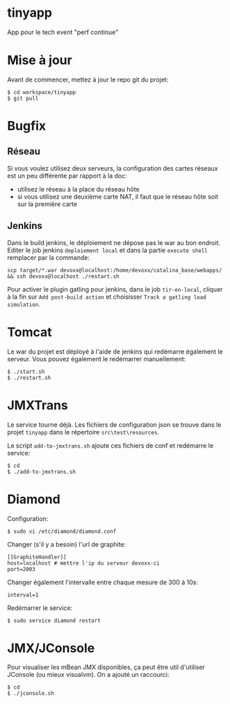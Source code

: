 tinyapp
=======

App pour le tech event "perf continue"


Mise à jour
===========

Avant de commencer, mettez à jour le repo git du projet:

    $ cd workspace/tinyapp
    $ git pull


Bugfix
=======


Réseau
------

Si vous voulez utilisez deux serveurs, la configuration des cartes réseaux est un peu différente par rapport
à la doc:


* utilisez le réseau à la place du réseau hôte
* si vous utilisez une deuxième carte NAT, il faut que le réseau hôte soit sur la première carte




Jenkins
-------


Dans le build jenkins, le déploiement ne dépose pas le war au bon endroit.
Editer le job jenkins ```deploiement local``` et dans la partie ```execute shell``` remplacer par la commande:

    scp target/*.war devoxx@localhost:/home/devoxx/catalina_base/webapps/ && ssh devoxx@localhost ./restart.sh



Pour activer le plugin gatling pour jenkins, dans le job ```tir-en-local```, cliquer à la fin sur ```Add post-build action``` et choisisser ```Track a gatling load simulation```.



Tomcat
======

Le war du projet est déployé à l'aide de jenkins qui redémarre également le serveur.
Vous pouvez également le redémarrer manuellement:

    $ ./start.sh
    $ ./restart.sh

JMXTrans
========

Le service tourne déjà. Les fichiers de configuration json se trouve dans le projet ```tinyapp``` dans le répertoire ```src\test\resources```.

Le script ```add-to-jmxtrans.sh``` ajoute ces fichiers de conf et redémarre le service:

    $ cd
    $ ./add-to-jmxtrans.sh
    

Diamond
=======

Configuration:

    $ sudo vi /etc/diamond/diamond.conf
    

Changer (s'il y a besoin) l'url de graphite:

    [[GraphiteHandler]]
    host=localhost # mettre l'ip du serveur devoxx-ci
    port=2003

Changer également l'intervalle entre chaque mesure de 300 à 10s:    

    interval=1

Redémarrer le service:

    $ sudo service diamond restart


JMX/JConsole
============

Pour visualiser les mBean JMX disponibles, ça peut être util d'utiliser JConsole (ou mieux visualvm). On a ajouté un raccourci:

    $ cd
    $ ./jconsole.sh
   

